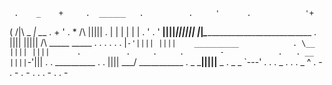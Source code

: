      .    _    +     .  ______   .          .     '      .            '+
  (      /|\      _   _|      \___   .   +    '    .         *
    /\  ||||| .  | | |   | |      |       .    '                    .    '
 __||||_|||||____| |_|_____________\________________________________________
 . |||| |||||  /\   _____      _____  .   .       .             .       .
  . \|`-'|||| ||||    __________            .
     \__ |||| ||||      .          .     .     .        -            .   .
  __    ||||`-'|||  .       .    __________
 .    . |||| ___/  ___________             .
 _   ___|||||__  _           .          _
      _ `---'    .   .    .   _   .   .    .
 _  ^      .  -    .    -    .       -    .    .  .      -   .     .    -
